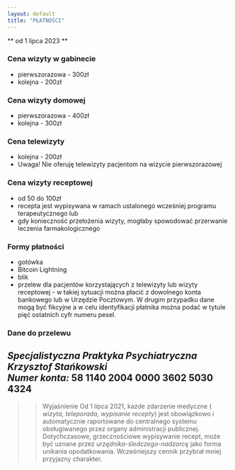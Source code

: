 ```yaml
---
layout: default
title: "PŁATNOŚCI"
---
```

** od 1 lipca 2023 **
### Cena wizyty w gabinecie
- pierwszorazowa - 300zł
- kolejna - 200zł

### Cena wizyty domowej
- pierwszorazowa - 400zł
- kolejna - 300zł

### Cena telewizyty
- kolejna - 200zł
- Uwaga! Nie oferuję telewizyty pacjentom na wizycie pierwszorazowej

### Cena wizyty receptowej
- od 50 do 100zł
- recepta jest wypisywana w ramach ustalonego wcześniej programu terapeutycznego
lub
- gdy konieczność przełożenia wizyty, mogłaby spowodować przerwanie leczenia farmakologicznego

### Formy płatności
* gotówka
* Bitcoin Lightning
* blik
* przelew dla pacjentów korzystających z telewizyty lub wizyty receptowej - w takiej sytuacji można płacić z dowolnego konta bankowego lub w Urzędzie Pocztowym. W drugim przypadku dane mogą być fikcyjne a w celu identyfikacji płatnika można podać w tytule pięć ostatnich cyfr numeru pesel.

### Dane do przelewu
**_Specjalistyczna Praktyka Psychiatryczna Krzysztof Stańkowski_**<br>
**_Numer konta:_ 58 1140 2004 0000 3602 5030 4324**<br> 
---

>>Wyjaśnienie
Od 1 lipca 2021, każde zdarzenie medyczne ( _wizyta, teleporada, wypisanie recepty_) jest obowiązkowo i automatycznie raportowane do centralnego systemu obsługiwanego przez organy administracji publicznej. Dotychczasowe, grzecznościowe wypisywanie recept, może być uznane przez _urzędnika-śledczego-nadzorcę_ jako forma unikania opodatkowania. Wcześniejszy cennik przybrał mniej przyjazny charakter. 
